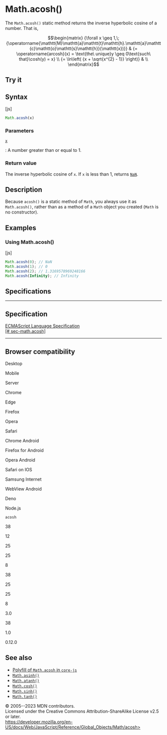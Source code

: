 Math.acosh()
============

 
The `Math.acosh()` static method returns the inverse hyperbolic cosine
of a number. That is,

$$\begin{matrix}
{\forall x \geq 1,\;{\operatorname{\mathtt{M}\mathtt{a}\mathtt{t}\mathtt{h}.\mathtt{a}\mathtt{c}\mathtt{o}\mathtt{s}\mathtt{h}}(\mathtt{x})}} & {= \operatorname{arcosh}(x) = \text{the\ unique}y \geq 0\text{such\ that}\cosh(y) = x} \\
{= \ln\left( {x + \sqrt{x^{2} - 1}} \right)} & \\
\end{matrix}$$


 
Try it 
------

 



 
Syntax
------

 
 
 
[js]


```js
Math.acosh(x)
```




 
### Parameters

 

[`x`](#x)

:   A number greater than or equal to 1.



 
### Return value 

 
The inverse hyperbolic cosine of `x`. If `x` is less than 1, returns
[`NaN`](../nan).



 
Description
-----------

 
Because `acosh()` is a static method of `Math`, you always use it as
`Math.acosh()`, rather than as a method of a `Math` object you created
(`Math` is no constructor).



 
Examples
--------


 
### Using Math.acosh() 

 
 
 
[js]


```js
Math.acosh(0); // NaN
Math.acosh(1); // 0
Math.acosh(2); // 1.3169578969248166
Math.acosh(Infinity); // Infinity
```




Specifications
--------------

 
  ---------------------------------------------------------------------------------------------------
  Specification
  ---------------------------------------------------------------------------------------------------
  [ECMAScript Language Specification\
  [\#
  sec-math.acosh]](https://tc39.es/ecma262/multipage/numbers-and-dates.html#sec-math.acosh)

  ---------------------------------------------------------------------------------------------------


Browser compatibility 
---------------------

 


Desktop

Mobile

Server

Chrome

Edge

Firefox

Opera

Safari

Chrome Android

Firefox for Android

Opera Android

Safari on IOS

Samsung Internet

WebView Android

Deno

Node.js

`acosh`

38

12

25

25

8

38

25

25

8

3.0

38

1.0

0.12.0

 
See also 
--------

 
-   [Polyfill of `Math.acosh` in
    `core-js`](https://github.com/zloirock/core-js#ecmascript-math)
-   [`Math.asinh()`](asinh)
-   [`Math.atanh()`](atanh)
-   [`Math.cosh()`](cosh)
-   [`Math.sinh()`](sinh)
-   [`Math.tanh()`](tanh)



 
© 2005--2023 MDN contributors.\
Licensed under the Creative Commons Attribution-ShareAlike License v2.5
or later.\
https://developer.mozilla.org/en-US/docs/Web/JavaScript/Reference/Global_Objects/Math/acosh>

